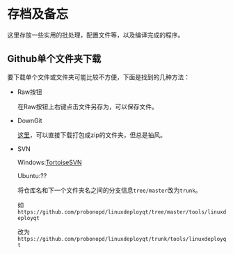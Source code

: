 # 存档及备忘
这里存放一些实用的批处理，配置文件等，以及编译完成的程序。

## Github单个文件夹下载

要下载单个文件或文件夹可能比较不方便，下面是找到的几种方法：

* Raw按钮

  在Raw按钮上右键点击文件另存为，可以保存文件。

* DownGit

  [这里](https://minhaskamal.github.io/DownGit/#/home)，可以直接下载打包成zip的文件夹，但总是抽风。

* SVN

  Windows:[TortoiseSVN](https://tortoisesvn.net/downloads.html)
  
  Ubuntu:??

  将仓库名和下一个文件夹名之间的分支信息`tree/master`改为`trunk`。
  
  如`https://github.com/probonopd/linuxdeployqt/tree/master/tools/linuxdeployqt`

  改为`https://github.com/probonopd/linuxdeployqt/trunk/tools/linuxdeployqt`


